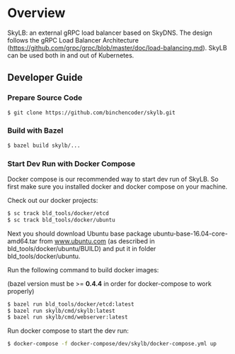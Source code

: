 # Overview

SkyLB: an external gRPC load balancer based on SkyDNS. The design follows the gRPC
Load Balancer Architecture (https://github.com/grpc/grpc/blob/master/doc/load-balancing.md).
SkyLB can be used both in and out of Kubernetes.

## Developer Guide

### Prepare Source Code

```bash
$ git clone https://github.com/binchencoder/skylb.git
```

### Build with Bazel

```bash
$ bazel build skylb/...
```

### Start Dev Run with Docker Compose

Docker compose is our recommended way to start dev run of SkyLB. So first make
sure you installed docker and docker compose on your machine.

Check out our docker projects:

```bash
$ sc track bld_tools/docker/etcd
$ sc track bld_tools/docker/ubuntu
```

Next you should download Ubuntu base package ubuntu-base-16.04-core-amd64.tar
from www.ubuntu.com (as described in bld_tools/docker/ubuntu/BUILD) and put
it in folder bld_tools/docker/ubuntu.

Run the following command to build docker images:

(bazel version must be >= **0.4.4** in order for docker-compose to work properly)

```bash
$ bazel run bld_tools/docker/etcd:latest
$ bazel run skylb/cmd/skylb:latest
$ bazel run skylb/cmd/webserver:latest
```

Run docker compose to start the dev run:

```bash
$ docker-compose -f docker-compose/dev/skylb/docker-compose.yml up
```

